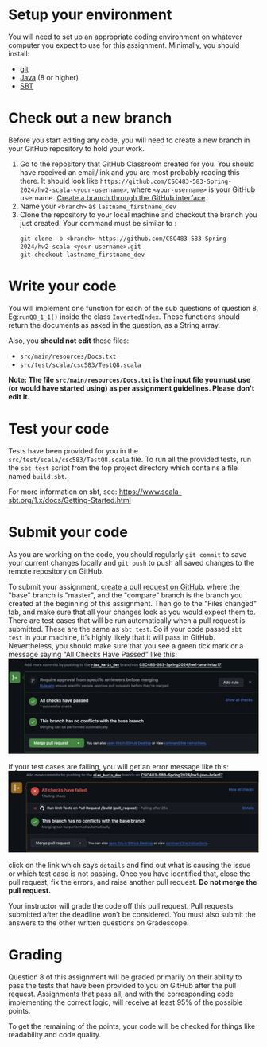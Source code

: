 # Setup your environment

You will need to set up an appropriate coding environment on whatever computer
you expect to use for this assignment.
Minimally, you should install:

* [git](https://git-scm.com/downloads)
* [Java](https://www.java.com/en/) (8 or higher)
* [SBT](https://www.scala-sbt.org/download.html)

# Check out a new branch

Before you start editing any code, you will need to create a new branch in your
GitHub repository to hold your work.

1. Go to the repository that GitHub Classroom created for you. You should have received an email/link and you are most probably reading this there. It should look like
`https://github.com/CSC483-583-Spring-2024/hw2-scala-<your-username>`, where
`<your-username>` is your GitHub username. 
[Create a branch through the GitHub interface](https://help.github.com/articles/creating-and-deleting-branches-within-your-repository/).
2. Name your `<branch>` as `lastname_firstname_dev`
2. Clone the repository to your local machine and checkout the branch you
just created. Your command must be similar to :
   ```
   git clone -b <branch> https://github.com/CSC483-583-Spring-2024/hw2-scala-<your-username>.git
   git checkout lastname_firstname_dev
   ```

# Write your code

You will implement one function for each of the sub questions of question 8, Eg:`runQ8_1_1()` inside the class `InvertedIndex`. These functions should return the documents as asked in the question, as a String array. 

Also, you **should not edit** these files:
- `src/main/resources/Docs.txt`
- `src/test/scala/csc583/TestQ8.scala`

**Note: The file `src/main/resources/Docs.txt` is the input file you must use (or would have started using) as per assignment guidelines. Please don't edit it.**


# Test your code

Tests have been provided for you in the `src/test/scala/csc583/TestQ8.scala` file.
To run all the provided tests, run the ``sbt test`` script from the top project directory which contains a file named `build.sbt`.

For more information on sbt, see: https://www.scala-sbt.org/1.x/docs/Getting-Started.html

# Submit your code

As you are working on the code, you should regularly `git commit` to save your
current changes locally and `git push` to push all saved changes to the remote
repository on GitHub.

To submit your assignment,
[create a pull request on GitHub](https://help.github.com/articles/creating-a-pull-request/#creating-the-pull-request).
where the "base" branch is "master", and the "compare" branch is the branch you
created at the beginning of this assignment.
Then go to the "Files changed" tab, and make sure that all your changes look as you would expect them
to.
There are test cases that will be run automatically
when a pull request is submitted. 
These are the same as `sbt test`. 
So if your code passed `sbt test` in your machine, 
it’s highly likely that it will pass in GitHub. Nevertheless, 
you should make sure that you see a green tick mark or a message 
saying “All Checks Have Passed” like this:
![like this:](tests_pass.png)

If your test cases are failing, you will get an error message like this:
![like this:](tests_fail.png)

click on the link which says `details` and find out what is causing the issue or which test case is not passing. Once you have identified that, close the pull request, fix the errors, and raise another pull request.
**Do not merge the pull request.**

Your instructor will grade the code off this pull request. Pull requests submitted after the deadline won’t be considered. You must also submit the answers to the other written questions on Gradescope.

# Grading

Question 8 of this assignment will be graded primarily on their ability to pass the tests that have been provided to you on GitHub after the pull request.
Assignments that pass all, and with the corresponding code implementing the correct logic, will receive at least 95% of the possible points.

To get the remaining of the points, your code will be checked for things like readability and code quality.
